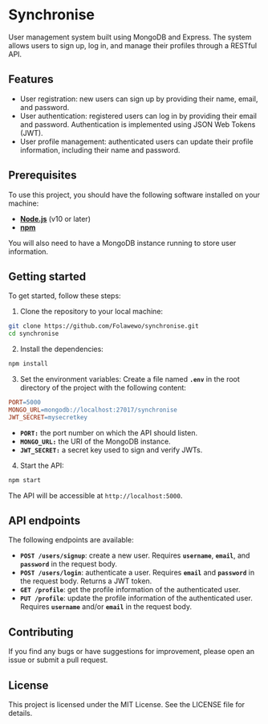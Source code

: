 # Synchronise

User management system built using MongoDB and Express. The system allows users to sign up, log in, and manage their profiles through a RESTful API.

## Features

* User registration: new users can sign up by providing their name, email, and password.
* User authentication: registered users can log in by providing their email and password. Authentication is implemented using JSON Web Tokens (JWT).
* User profile management: authenticated users can update their profile information, including their name and password.

## Prerequisites

To use this project, you should have the following software installed on your machine:

* [**Node.js**](https://nodejs.org/) (v10 or later)
* [**npm**](https://www.npmjs.com/)

You will also need to have a MongoDB instance running to store user information.

## Getting started

To get started, follow these steps:

1. Clone the repository to your local machine:
```sh
git clone https://github.com/Folawewo/synchronise.git
cd synchronise
```

2. Install the dependencies:
```sh
npm install
```

3. Set the environment variables:
Create a file named **`.env`** in the root directory of the project with the following content:
```makefile
PORT=5000
MONGO_URL=mongodb://localhost:27017/synchronise
JWT_SECRET=mysecretkey
```

* **`PORT:`** the port number on which the API should listen.
* **`MONGO_URL:`** the URI of the MongoDB instance.
* **`JWT_SECRET:`** a secret key used to sign and verify JWTs.

4. Start the API:
```sh
npm start
```

The API will be accessible at `http://localhost:5000`.

## API endpoints

The following endpoints are available:

* **`POST /users/signup`**: create a new user. Requires **`username`**, **`email`**, and **`password`** in the request body.
* **`POST /users/login`**: authenticate a user. Requires **`email`** and **`password`** in the request body. Returns a JWT token.
* **`GET /profile`**: get the profile information of the authenticated user.
* **`PUT /profile`**: update the profile information of the authenticated user. Requires **`username`** and/or **`email`** in the request body.

## Contributing

If you find any bugs or have suggestions for improvement, please open an issue or submit a pull request.

## License

This project is licensed under the MIT License. See the LICENSE file for details.